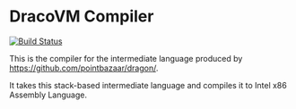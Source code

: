 # DracoVM Compiler
[![Build Status](https://travis-ci.org/pointbazaar/dracovm-compiler.svg?branch=master)](https://travis-ci.org/pointbazaar/dracovm-compiler)

This is the compiler for the intermediate language produced by https://github.com/pointbazaar/dragon/.

It takes this stack-based intermediate language and compiles it to Intel x86 Assembly Language.
